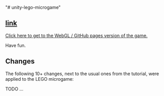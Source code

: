 "# unity-lego-microgame" 

## [link](https://steffenricklin.github.io/unity-lego-microgame/)
[Click here to get to the WebGL / GitHub pages version of the game.](https://steffenricklin.github.io/unity-lego-microgame/)

Have fun.

## Changes
The following 10+ changes, next to the usual ones from the tutorial, were applied to the LEGO microgame:

TODO ...

